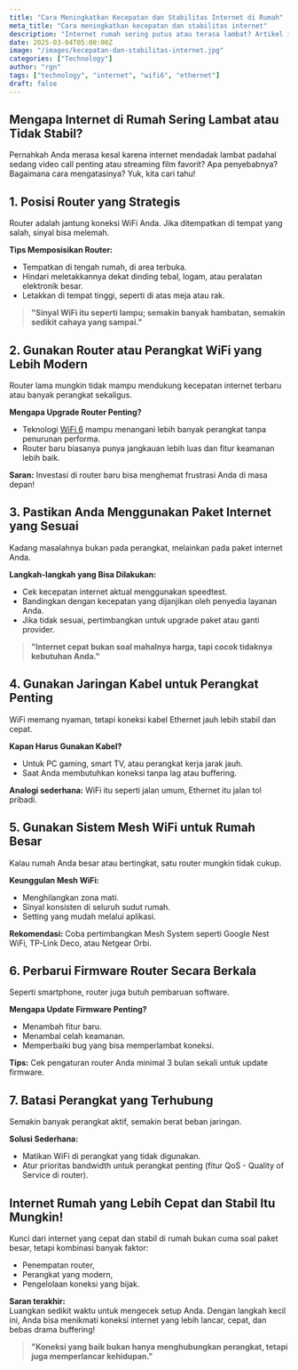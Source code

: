 ```yaml
---
title: "Cara Meningkatkan Kecepatan dan Stabilitas Internet di Rumah"
meta_title: "Cara meningkatkan kecepatan dan stabilitas internet"
description: "Internet rumah sering putus atau terasa lambat? Artikel ini mengulas cara-cara meningkatkan kecepatan dan kestabilan koneksi, mulai dari posisi router, penggunaan kabel Ethernet, upgrade perangkat ke WiFi 6, hingga memanfaatkan sistem Mesh. Dilengkapi tips praktis untuk memastikan semua aktivitas online Anda berjalan lancar tanpa hambatan."
date: 2025-03-04T05:00:00Z
image: "/images/kecepatan-dan-stabilitas-internet.jpg"
categories: ["Technology"]
author: "rgn"
tags: ["technology", "internet", "wifi6", "ethernet"]
draft: false
---
```




## **Mengapa Internet di Rumah Sering Lambat atau Tidak Stabil?**
Pernahkah Anda merasa kesal karena internet mendadak lambat padahal sedang video call penting atau streaming film favorit? Apa penyebabnya? Bagaimana cara mengatasinya? Yuk, kita cari tahu!

## **1. Posisi Router yang Strategis**
Router adalah jantung koneksi WiFi Anda. Jika ditempatkan di tempat yang salah, sinyal bisa melemah.

**Tips Memposisikan Router:**
- Tempatkan di tengah rumah, di area terbuka.
- Hindari meletakkannya dekat dinding tebal, logam, atau peralatan elektronik besar.
- Letakkan di tempat tinggi, seperti di atas meja atau rak.

> **"Sinyal WiFi itu seperti lampu; semakin banyak hambatan, semakin sedikit cahaya yang sampai."**

## **2. Gunakan Router atau Perangkat WiFi yang Lebih Modern**
Router lama mungkin tidak mampu mendukung kecepatan internet terbaru atau banyak perangkat sekaligus.

**Mengapa Upgrade Router Penting?**
- Teknologi [WiFi 6](https://rgn.biz.id/tags/wifi6/) mampu menangani lebih banyak perangkat tanpa penurunan performa.
- Router baru biasanya punya jangkauan lebih luas dan fitur keamanan lebih baik.

**Saran:** Investasi di router baru bisa menghemat frustrasi Anda di masa depan!

## **3. Pastikan Anda Menggunakan Paket Internet yang Sesuai**
Kadang masalahnya bukan pada perangkat, melainkan pada paket internet Anda.

**Langkah-langkah yang Bisa Dilakukan:**
- Cek kecepatan internet aktual menggunakan speedtest.
- Bandingkan dengan kecepatan yang dijanjikan oleh penyedia layanan Anda.
- Jika tidak sesuai, pertimbangkan untuk upgrade paket atau ganti provider.

> **"Internet cepat bukan soal mahalnya harga, tapi cocok tidaknya kebutuhan Anda."**

## **4. Gunakan Jaringan Kabel untuk Perangkat Penting**
WiFi memang nyaman, tetapi koneksi kabel Ethernet jauh lebih stabil dan cepat.

**Kapan Harus Gunakan Kabel?**
- Untuk PC gaming, smart TV, atau perangkat kerja jarak jauh.
- Saat Anda membutuhkan koneksi tanpa lag atau buffering.

**Analogi sederhana:** WiFi itu seperti jalan umum, Ethernet itu jalan tol pribadi.

## **5. Gunakan Sistem Mesh WiFi untuk Rumah Besar**
Kalau rumah Anda besar atau bertingkat, satu router mungkin tidak cukup.

**Keunggulan Mesh WiFi:**
- Menghilangkan zona mati.
- Sinyal konsisten di seluruh sudut rumah.
- Setting yang mudah melalui aplikasi.

**Rekomendasi:** Coba pertimbangkan Mesh System seperti Google Nest WiFi, TP-Link Deco, atau Netgear Orbi.

## **6. Perbarui Firmware Router Secara Berkala**
Seperti smartphone, router juga butuh pembaruan software.

**Mengapa Update Firmware Penting?**
- Menambah fitur baru.
- Menambal celah keamanan.
- Memperbaiki bug yang bisa memperlambat koneksi.

**Tips:** Cek pengaturan router Anda minimal 3 bulan sekali untuk update firmware.

## **7. Batasi Perangkat yang Terhubung**
Semakin banyak perangkat aktif, semakin berat beban jaringan.

**Solusi Sederhana:**
- Matikan WiFi di perangkat yang tidak digunakan.
- Atur prioritas bandwidth untuk perangkat penting (fitur QoS - Quality of Service di router).

## **Internet Rumah yang Lebih Cepat dan Stabil Itu Mungkin!**
Kunci dari internet yang cepat dan stabil di rumah bukan cuma soal paket besar, tetapi kombinasi banyak faktor:

- Penempatan router,
- Perangkat yang modern,
- Pengelolaan koneksi yang bijak.

**Saran terakhir:**  
Luangkan sedikit waktu untuk mengecek setup Anda. Dengan langkah kecil ini, Anda bisa menikmati koneksi internet yang lebih lancar, cepat, dan bebas drama buffering!

> **"Koneksi yang baik bukan hanya menghubungkan perangkat, tetapi juga memperlancar kehidupan."**

